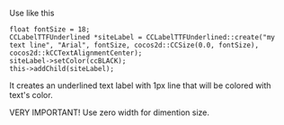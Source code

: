 Use like this

    float fontSize = 18;
    CCLabelTTFUnderlined *siteLabel = CCLabelTTFUnderlined::create("my text line", "Arial", fontSize, cocos2d::CCSize(0.0, fontSize), cocos2d::kCCTextAlignmentCenter);
    siteLabel->setColor(ccBLACK);
    this->addChild(siteLabel);
    
It creates an underlined text label with 1px line that will be colored with text's color.

VERY IMPORTANT!
Use zero width for dimention size.
